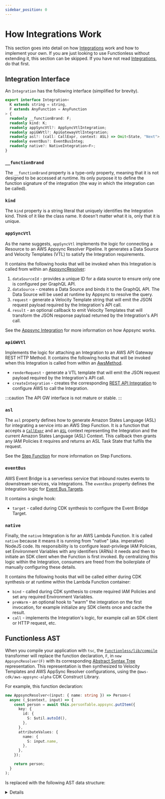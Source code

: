 ```yaml
---
sidebar_position: 0
---
```


# How Integrations Work

This section goes into detail on how [Integrations](../concepts/integration) work and how to implement your own. If you are just looking to use Functionless without extending it, this section can be skipped. If you have not read [Integrations](../concepts/integration), do that first.

## Integration Interface

An `Integration` has the following interface (simplified for brevity).

```ts
export interface Integration<
  K extends string = string,
  F extends AnyFunction = AnyFunction
> {
  readonly __functionBrand: F;
  readonly kind: K;
  readonly appSyncVtl?: AppSyncVtlIntegration;
  readonly apiGWVtl?: ApiGatewayVtlIntegration;
  readonly asl?: (call: CallExpr, context: ASL) => Omit<State, "Next">;
  readonly eventBus?: EventBusInteg;
  readonly native?: NativeIntegration<F>;
}
```

### `__functionBrand`

The `__functionBrand` property is a type-only property, meaning that it is not designed to be accessed at runtime. Its only purpose it to define the function signature of the integration (the way in which the integration can be called).

### `kind`

The `kind` property is a string literal that uniquely identifies the Integration kind. Think of it like the class name. It doesn't matter what it is, only that it is unique.

### `appSyncVtl`

As the name suggests, `appSyncVtl` implements the logic for connecting a Resource to an AWS Appsync Resolver Pipeline. It generates a Data Source and Velocity Templates (VTL) to satisfy the Integration requirements.

It contains the following hooks that will be invoked when this Integration is called from within an [AppsyncResolver](../concepts/appsync/index.md):

1. `dataSourceId` - provides a unique ID for a data source to ensure only one is configured per GraphQL API.
2. `dataSource` - creates a Data Source and binds it to the GraphQL API. The Data Source will be used at runtime by Appsync to resolve the query.
3. `request` - generate a Velocity Template string that will emit the JSON request payload required by the Integration's API call.
4. `result` - an optional callback to emit Velocity Templates that will transform the JSON response payload returned by the Integration's API call.

See the [Appsync Integration](../concepts/appsync/index.md) for more information on how Appsync works.

### `apiGWVtl`

Implements the logic for attaching an Integration to an AWS API Gateway REST HTTP Method. It contains the following hooks that will be invoked when this Integration is called from within an [AwsMethod](../api/aws-apigateway-constructs/classes/AwsMethod.md).

- `renderRequest` - generate a VTL template that will emit the JSON request payload required by the Integration's API call.
- `createIntegration` - creates the corresponding [REST API Integration](https://docs.aws.amazon.com/apigateway/latest/developerguide/how-to-integration-settings.html) to configure AWS to call the Integration.

:::caution
The API GW interface is not mature or stable.
:::

### `asl`

The `asl` property defines how to generate Amazon States Language (ASL) for integrating a service into an AWS Step Function. It is a function that accepts a [`CallExpr`](../api/ast/classes/CallExpr.md) and an [`ASL`](../api/asl/classes/ASL-1.md) context representing the Integration and the current Amazon States Language (ASL) Context. This callback then grants any IAM Policies it requires and returns an ASL Task State that fulfils the request.

See the [Step Function](../concepts/step-function/index.md) for more information on Step Functions.

### `eventBus`

AWS Event Bridge is a serverless service that inbound routes events to downstream services, via Integrations. The `eventBus` property defines the Integration logic for [Event Bus Targets](../concepts/event-bridge/integrations.md).

It contains a single hook:

- `target` - called during CDK synthesis to configure the Event Bridge Target.

### `native`

Finally, the `native` Integration is for an AWS Lambda Function. It is called `native` because it means it is running from "native" (aka. imperative) NodeJS code. Its responsibility is to configure least-privilege IAM Policies, set Environment Variables with any identifiers (ARNs) it needs and then to initiate an SDK client when the Function is first invoked. By centralizing this logic within the Integration, consumers are freed from the boilerplate of manually configuring these details.

It contains the following hooks that will be called either during CDK synthesis or at runtime within the Lambda Function container:

- `bind` - called during CDK synthesis to create required IAM Policies and set any required Environment Variables.
- `preWarm` - an optional hook to "warm" the integration on the first invocation, for example initialize any SDK clients once and cache the result.
- `call` - implements the Integration's logic, for example call an SDK client or HTTP request, etc.

## Functionless AST

When you compile your application with `tsc`, the [`functionless/lib/compile`](../../../../packages/@functionless/validate/src/compile.ts) transformer will replace the function declaration, `F`, in `new AppsyncResolver(F)` with its corresponding [Abstract Syntax Tree](../../../../packages/@functionless/ast/src/expression.ts) representation. This representation is then synthesized to Velocity Templates and AWS AppSync Resolver configurations, using the `@aws-cdk/aws-appsync-alpha` CDK Construct Library.

For example, this function declaration:

```ts
new AppsyncResolver<(input: { name: string }) => Person>(
  async (_$context, input) => {
    const person = await this.personTable.appsync.putItem({
      key: {
        id: {
          S: $util.autoId(),
        },
      },
      attributeValues: {
        name: {
          S: input.name,
        },
      },
    });

    return person;
  }
);
```

Is replaced with the following AST data structure:

<details>

```ts
new AppsyncResolver(
  new FunctionDecl(
    [new ParameterDecl("input")],
    new BlockStmt([
      new VariableStmt(
        "person",
        new CallExpr(
          new PropAccessExpr(
            new ReferenceExpr(() => this.personTable),
            "putItem"
          ),
          {
            input: new ObjectLiteralExpr([
              new PropAssignExpr(
                "key",
                new ObjectLiteralExpr([
                  new PropAssignExpr(
                    "id",
                    new ObjectLiteralExpr([
                      new PropAssignExpr(
                        "S",
                        new CallExpr(
                          new PropAccessExpr(new Identifier("$util"), "autoId"),
                          {}
                        )
                      ),
                    ])
                  ),
                ])
              ),
              new PropAssignExpr(
                "attributeValues",
                new ObjectLiteralExpr([
                  new PropAssignExpr(
                    "name",
                    new ObjectLiteralExpr([
                      new PropAssignExpr(
                        "S",
                        new PropAccessExpr(new Identifier("input"), "name")
                      ),
                    ])
                  ),
                ])
              ),
            ]),
          }
        )
      ),
      new ReturnStmt(new Identifier("person")),
    ])
  )
);
```

</details>
